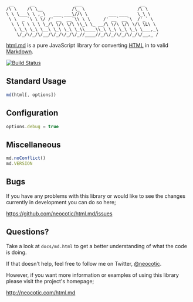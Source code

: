      __      __               ___                      __     
    /\ \    /\ \__           /\_ \                    /\ \    
    \ \ \___\ \ ,_\   ___ ___\//\ \        ___ ___    \_\ \   
     \ \  _ `\ \ \/ /' __` __`\\ \ \     /' __` __`\  /'_` \  
      \ \ \ \ \ \ \_/\ \/\ \/\ \\_\ \_ __/\ \/\ \/\ \/\ \L\ \ 
       \ \_\ \_\ \__\ \_\ \_\ \_\\____\\_\ \_\ \_\ \_\ \___,_\
        \/_/\/_/\/__/\/_/\/_/\/_//____//_/\/_/\/_/\/_/\/__,_ /

[html.md][] is a pure JavaScript library for converting [HTML][] in to valid
[Markdown][].

[![Build Status](https://secure.travis-ci.org/neocotic/html.md.png)](http://travis-ci.org/neocotic/html.md)

## Standard Usage

``` javascript
md(html[, options])
```

## Configuration

``` javascript
options.debug = true
```

## Miscellaneous

``` javascript
md.noConflict()
md.VERSION
```

## Bugs

If you have any problems with this library or would like to see the changes
currently in development you can do so here;

https://github.com/neocotic/html.md/issues

## Questions?

Take a look at `docs/md.html` to get a better understanding of what the code is
doing.

If that doesn't help, feel free to follow me on Twitter, [@neocotic][].

However, if you want more information or examples of using this library please
visit the project's homepage;

http://neocotic.com/html.md

[@neocotic]: https://twitter.com/neocotic
[html]: http://en.wikipedia.org/wiki/HTML
[html.md]: http://neocotic.com/html.md
[markdown]: http://en.wikipedia.org/wiki/Markdown